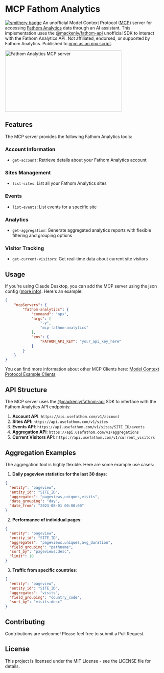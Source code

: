 # MCP Fathom Analytics

[![smithery badge](https://smithery.ai/badge/@mackenly/mcp-fathom-analytics)](https://smithery.ai/server/@mackenly/mcp-fathom-analytics)
An unofficial Model Context Protocol ([MCP](https://modelcontextprotocol.io/introduction)) server for accessing [Fathom Analytics](https://usefathom.com/) data through an AI assistant. This implementation uses the [@mackenly/fathom-api](https://github.com/mackenly/fathom-api) unofficial SDK to interact with the Fathom Analytics API. Not affiliated, endorsed, or supported by Fathom Analytics. Published to [npm as an npx script](https://www.npmjs.com/package/mcp-fathom-analytics).

<a href="https://glama.ai/mcp/servers/56cxbakbc4">
  <img width="380" height="200" src="https://glama.ai/mcp/servers/56cxbakbc4/badge" alt="Fathom Analytics MCP server" />
</a>

## Features

The MCP server provides the following Fathom Analytics tools:

### Account Information
- `get-account`: Retrieve details about your Fathom Analytics account

### Sites Management
- `list-sites`: List all your Fathom Analytics sites

### Events
- `list-events`: List events for a specific site

### Analytics
- `get-aggregation`: Generate aggregated analytics reports with flexible filtering and grouping options

### Visitor Tracking
- `get-current-visitors`: Get real-time data about current site visitors

## Usage
If you're using Claude Desktop, you can add the MCP server using the json config ([more info](https://modelcontextprotocol.io/quickstart/user)). Here's an example:
```json
{
    "mcpServers": {
        "fathom-analytics": {
            "command": "npx",
            "args": [
                "-y",
                "mcp-fathom-analytics"
            ],
            "env": {
                "FATHOM_API_KEY": "your_api_key_here"
            }
        }
    }
}
```

You can find more information about other MCP Clients here: [Model Context Protocol Example Clients](https://modelcontextprotocol.io/clients)

## API Structure

The MCP server uses the [@mackenly/fathom-api](https://github.com/mackenly/fathom-api) SDK to interface with the Fathom Analytics API endpoints:

1. **Account API**: `https://api.usefathom.com/v1/account`
2. **Sites API**: `https://api.usefathom.com/v1/sites`
3. **Events API**: `https://api.usefathom.com/v1/sites/SITE_ID/events`
4. **Aggregation API**: `https://api.usefathom.com/v1/aggregations`
5. **Current Visitors API**: `https://api.usefathom.com/v1/current_visitors`

## Aggregation Examples

The aggregation tool is highly flexible. Here are some example use cases:

1. **Daily pageview statistics for the last 30 days**:
```json
{
  "entity": "pageview",
  "entity_id": "SITE_ID",
  "aggregates": "pageviews,uniques,visits",
  "date_grouping": "day",
  "date_from": "2023-08-01 00:00:00"
}
```

2. **Performance of individual pages**:
```json
{
  "entity": "pageview",
  "entity_id": "SITE_ID",
  "aggregates": "pageviews,uniques,avg_duration",
  "field_grouping": "pathname",
  "sort_by": "pageviews:desc",
  "limit": 10
}
```

3. **Traffic from specific countries**:
```json
{
  "entity": "pageview",
  "entity_id": "SITE_ID",
  "aggregates": "visits",
  "field_grouping": "country_code",
  "sort_by": "visits:desc"
}
```

## Contributing

Contributions are welcome! Please feel free to submit a Pull Request.

## License

This project is licensed under the MIT License - see the LICENSE file for details.
